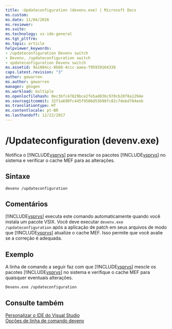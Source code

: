 ```yaml
---
title: -Updateconfiguration (devenv.exe) | Microsoft Docs
ms.custom: 
ms.date: 11/04/2016
ms.reviewer: 
ms.suite: 
ms.technology: vs-ide-general
ms.tgt_pltfrm: 
ms.topic: article
helpviewer_keywords:
- /updateconfiguration Devenv switch
- Devenv, /updateconfiguration switch
- updateconfiguration Devenv switch
ms.assetid: 9a1084cc-8b68-4ccc-aaea-f95939164338
caps.latest.revision: "3"
author: gewarren
ms.author: gewarren
manager: ghogen
ms.workload: multiple
ms.openlocfilehash: 0ec3bfc47829bce2fe5ad836c970cb28f8a1294e
ms.sourcegitcommit: 32f1a690fc445f9586d53698fc82c7debd784eeb
ms.translationtype: HT
ms.contentlocale: pt-BR
ms.lasthandoff: 12/22/2017
---
```

# <a name="updateconfiguration-devenvexe"></a>/Updateconfiguration (devenv.exe)
Notifica o [!INCLUDE[vsprvs](../../code-quality/includes/vsprvs_md.md)] para mesclar os pacotes [!INCLUDE[vsprvs](../../code-quality/includes/vsprvs_md.md)] no sistema e verificar o cache MEF para as alterações.  
  
## <a name="syntax"></a>Sintaxe  
  
```  
devenv /updateconfiguration  
```  
  
## <a name="remarks"></a>Comentários  
 [!INCLUDE[vsprvs](../../code-quality/includes/vsprvs_md.md)] executa este comando automaticamente quando você instala um pacote VSIX. Você deve executar `devenv.exe /updateconfiguration` após a aplicação de patch em seus arquivos de modo que [!INCLUDE[vsprvs](../../code-quality/includes/vsprvs_md.md)] atualize o cache MEF. Isso permite que você avalie se a correção é adequada.  
  
## <a name="example"></a>Exemplo  
 A linha de comando a seguir faz com que [!INCLUDE[vsprvs](../../code-quality/includes/vsprvs_md.md)] mescle os pacotes [!INCLUDE[vsprvs](../../code-quality/includes/vsprvs_md.md)] no sistema e verifique o cache MEF para quaisquer eventuais alterações.  
  
```  
Devenv.exe /updateconfiguration  
```  
  
## <a name="see-also"></a>Consulte também  
 [Personalizar o IDE do Visual Studio](../../ide/personalizing-the-visual-studio-ide.md)   
 [Opções de linha de comando devenv](../../ide/reference/devenv-command-line-switches.md)